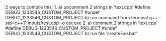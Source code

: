 2 ways to compile this:
1.
	a) uncomment 2 strings in 'text.cpp'
	#define DEBUG_1233546_CUSTOM_PROJECT
	#undef DEBUG_1233546_CUSTOM_PROJECT
	b) run command from terminal
	g++ -std=c++11 inputs/test.cpp -o out.exe
2.
	a) comment 2 strings in 'text.cpp'
	#define DEBUG_1233546_CUSTOM_PROJECT
	#undef DEBUG_1233546_CUSTOM_PROJECT
	b) run file 'createExe.bat'